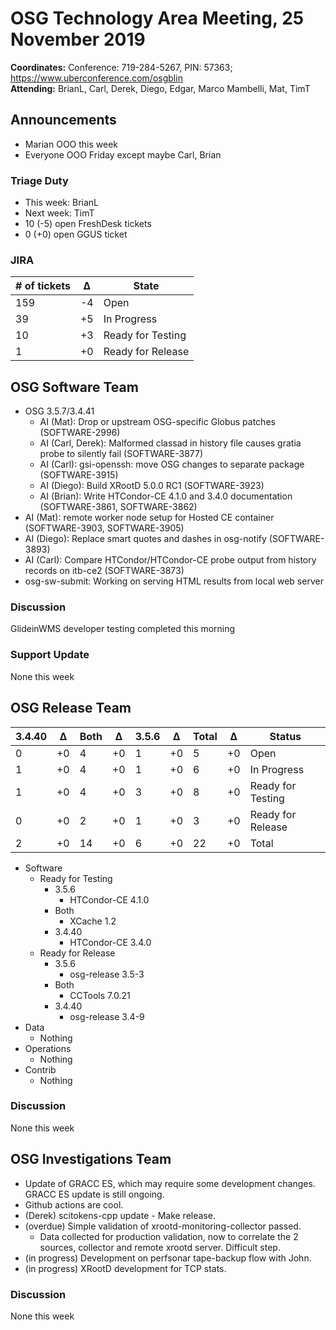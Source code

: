 # OSG Technology Area Meeting, 25 November 2019

**Coordinates:** Conference: 719-284-5267, PIN: 57363; <https://www.uberconference.com/osgblin>  
**Attending:** BrianL, Carl, Derek, Diego, Edgar, Marco Mambelli, Mat, TimT


## Announcements

-   Marian OOO this week
-   Everyone OOO Friday except maybe Carl, Brian


### Triage Duty

-   This week: BrianL
-   Next week: TimT
-   10 (-5) open FreshDesk tickets
-   0 (+0) open GGUS ticket


### JIRA

| # of tickets | &Delta; | State             |
|------------ |------- |----------------- |
| 159          | -4      | Open              |
| 39           | +5      | In Progress       |
| 10           | +3      | Ready for Testing |
| 1            | +0      | Ready for Release |


## OSG Software Team

-   OSG 3.5.7/3.4.41
    -   AI (Mat): Drop or upstream OSG-specific Globus patches (SOFTWARE-2996)
    -   AI (Carl, Derek): Malformed classad in history file causes gratia probe to silently fail (SOFTWARE-3877)
    -   AI (Carl): gsi-openssh: move OSG changes to separate package (SOFTWARE-3915)
    -   AI (Diego): Build XRootD 5.0.0 RC1 (SOFTWARE-3923)
    -   AI (Brian): Write HTCondor-CE 4.1.0 and 3.4.0 documentation (SOFTWARE-3861, SOFTWARE-3862)
-   AI (Mat): remote worker node setup for Hosted CE container (SOFTWARE-3903, SOFTWARE-3905)
-   AI (Diego): Replace smart quotes and dashes in osg-notify (SOFTWARE-3893)
-   AI (Carl): Compare HTCondor/HTCondor-CE probe output from history records on itb-ce2 (SOFTWARE-3873)
-   osg-sw-submit: Working on serving HTML results from local web server


### Discussion

GlideinWMS developer testing completed this morning


### Support Update

None this week  


## OSG Release Team

| 3.4.40 | &Delta; | Both | &Delta; | 3.5.6 | &Delta; | Total | &Delta; | Status            |
| ------ | ------- | ---- | ------- | ----- | ------- | ----- | ------- | ----------------- |
| 0      | +0      | 4    | +0      | 1     | +0      | 5     | +0      | Open              |
| 1      | +0      | 4    | +0      | 1     | +0      | 6     | +0      | In Progress       |
| 1      | +0      | 4    | +0      | 3     | +0      | 8     | +0      | Ready for Testing |
| 0      | +0      | 2    | +0      | 1     | +0      | 3     | +0      | Ready for Release |
| 2      | +0      | 14   | +0      | 6     | +0      | 22    | +0      | Total             |

-   Software  
    -   Ready for Testing
        -   3.5.6
            -   HTCondor-CE 4.1.0
        -   Both
            -   XCache 1.2
        -   3.4.40
            -   HTCondor-CE 3.4.0
    -   Ready for Release
        -   3.5.6
            -   osg-release 3.5-3
        -   Both
            -   CCTools 7.0.21
        -   3.4.40
            -   osg-release 3.4-9
-   Data  
    -   Nothing
-   Operations  
    -   Nothing
-   Contrib  
    -   Nothing


### Discussion

None this week  


## OSG Investigations Team

-   Update of GRACC ES, which may require some development changes.  GRACC ES update is still ongoing.
-   Github actions are cool.
-   (Derek) scitokens-cpp update - Make release.
-   (overdue) Simple validation of xrootd-monitoring-collector passed.  
    -   Data collected for production validation, now to correlate the 2 sources, collector and remote xrootd server.  Difficult step.
-   (in progress) Development on perfsonar tape-backup flow with John.
-   (in progress) XRootD development for TCP stats.


### Discussion

None this week
